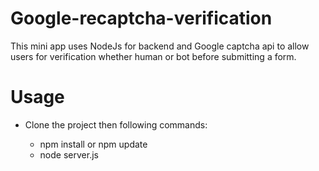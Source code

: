 # Google-recaptcha-verification
This mini app uses NodeJs for backend and Google captcha api to allow users for verification whether human or bot before submitting a form.

# Usage

- Clone the project then following commands:

  - npm install or npm update
  - node server.js
